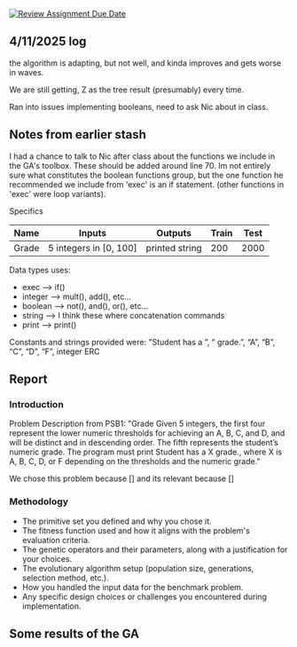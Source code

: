 [![Review Assignment Due Date](https://classroom.github.com/assets/deadline-readme-button-22041afd0340ce965d47ae6ef1cefeee28c7c493a6346c4f15d667ab976d596c.svg)](https://classroom.github.com/a/DClpi-Xf)

## 4/11/2025 log

the algorithm is adapting, but not well, and kinda improves and gets worse in waves.

We are still getting, Z as the tree result (presumably) every time.

Ran into issues implementing booleans, need to ask Nic about in class.

## Notes from earlier stash

I had a chance to talk to Nic after class about the functions we include in the GA's toolbox. These should be added around line 70. Im not entirely sure what constitutes the boolean functions group, but the one function he recommended we include from 'exec' is an if statement. (other functions in 'exec' were loop variants).

Specifics

| Name | Inputs | Outputs | Train | Test |
|------|------------|-------|-------|------|
|Grade | 5 integers in [0, 100] | printed string | 200 | 2000 |

Data types uses:

- exec --> if()
- integer --> mult(), add(), etc...
- boolean --> not(), and(), or(), etc...
- string --> I think these where concatenation commands
- print --> print()

Constants and strings provided were: "Student has a ”, “ grade.”, “A”, “B”, “C”, “D”, “F”, integer ERC

## Report

### Introduction

Problem Description from PSB1:
"Grade Given 5 integers, the first four represent the lower numeric thresholds for achieving an A, B, C, and D, and will be distinct and in descending order. The fifth represents the student’s numeric grade. The program must print Student has a X grade., where X is A, B, C, D, or F depending on the thresholds and the numeric grade."

We chose this problem because [] and its relevant because []

### Methodology

* The primitive set you defined and why you chose it.
* The fitness function used and how it aligns with the problem's evaluation criteria.
* The genetic operators and their parameters, along with a justification for your choices.
* The evolutionary algorithm setup (population size, generations, selection method, etc.).
* How you handled the input data for the benchmark problem.
* Any specific design choices or challenges you encountered during implementation.

## Some results of the GA
